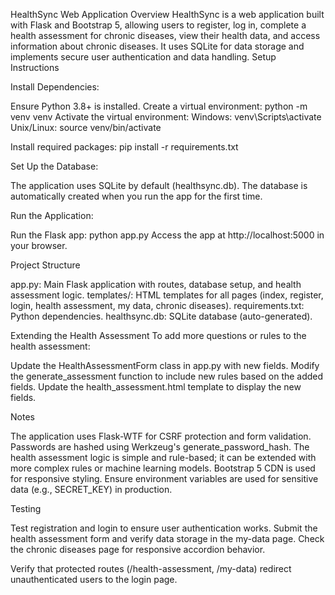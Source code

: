 HealthSync Web Application
Overview
HealthSync is a web application built with Flask and Bootstrap 5, allowing users to register, log in, complete a health assessment for chronic diseases, view their health data, and access information about chronic diseases. It uses SQLite for data storage and implements secure user authentication and data handling.
Setup Instructions

Install Dependencies:

Ensure Python 3.8+ is installed.
Create a virtual environment: python -m venv venv
Activate the virtual environment:
Windows: venv\Scripts\activate
Unix/Linux: source venv/bin/activate


Install required packages: pip install -r requirements.txt


Set Up the Database:

The application uses SQLite by default (healthsync.db).
The database is automatically created when you run the app for the first time.


Run the Application:

Run the Flask app: python app.py
Access the app at http://localhost:5000 in your browser.



Project Structure

app.py: Main Flask application with routes, database setup, and health assessment logic.
templates/: HTML templates for all pages (index, register, login, health assessment, my data, chronic diseases).
requirements.txt: Python dependencies.
healthsync.db: SQLite database (auto-generated).

Extending the Health Assessment
To add more questions or rules to the health assessment:

Update the HealthAssessmentForm class in app.py with new fields.
Modify the generate_assessment function to include new rules based on the added fields.
Update the health_assessment.html template to display the new fields.

Notes

The application uses Flask-WTF for CSRF protection and form validation.
Passwords are hashed using Werkzeug's generate_password_hash.
The health assessment logic is simple and rule-based; it can be extended with more complex rules or machine learning models.
Bootstrap 5 CDN is used for responsive styling.
Ensure environment variables are used for sensitive data (e.g., SECRET_KEY) in production.

Testing

Test registration and login to ensure user authentication works.
Submit the health assessment form and verify data storage in the my-data page.
Check the chronic diseases page for responsive accordion behavior.

Verify that protected routes (/health-assessment, /my-data) redirect unauthenticated users to the login page.
